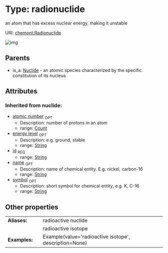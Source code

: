 
# Type: radionuclide


an atom that has excess nuclear energy, making it unstable

URI: [chemont:Radionuclide](http://w3id.org/chemontRadionuclide)


![img](http://yuml.me/diagram/nofunky;dir:TB/class/[Nuclide]^-[Radionuclide&#124;energy_level(i):string%20%3F;atomic_number(i):count%20%3F;symbol(i):string%20%3F;name(i):string%20%3F;id(i):string],[Nuclide])

## Parents

 *  is_a: [Nuclide](Nuclide.md) - an atomic species characterized by the specific constitution of its nucleus

## Attributes


### Inherited from nuclide:

 * [atomic number](atomic_number.md)  <sub>OPT</sub>
    * Description: number of protons in an atom
    * range: [Count](types/Count.md)
 * [energy level](energy_level.md)  <sub>OPT</sub>
    * Description: e.g. ground, stable
    * range: [String](types/String.md)
 * [id](id.md)  <sub>REQ</sub>
    * range: [String](types/String.md)
 * [name](name.md)  <sub>OPT</sub>
    * Description: name of chemical entity. E.g. nickel, carbon-16
    * range: [String](types/String.md)
 * [symbol](symbol.md)  <sub>OPT</sub>
    * Description: short symbol for chemical entity, e.g. K, C-16
    * range: [String](types/String.md)

## Other properties

|  |  |  |
| --- | --- | --- |
| **Aliases:** | | radioactive nuclide |
|  | | radioactive isotope |
| **Examples:** | | Example(value='radioactive isotope', description=None) |

